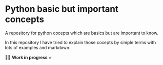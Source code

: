 # Python basic but important concepts 
A repository for python cocepts which are basics but are important to know. 

In this repository I have tried to explain those cocepts by simple terms with lots of examples and markdown. 

🐱‍💻 **Work in progress** ⭐